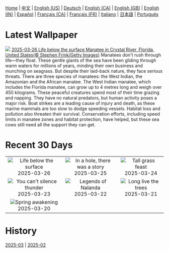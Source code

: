 [Home](../README.md) | [中文](zh-CN.md) | [English (US)](en-US.md) | [Deutsch](de-DE.md) | [English (CA)](en-CA.md) | [English (GB)](en-GB.md) | [English (IN)](en-IN.md) | [Español](es-ES.md) | [Français (CA)](fr-CA.md) | [Français (FR)](fr-FR.md) | [Italiano](it-IT.md) | [日本語](ja-JP.md) | [Português](pt-BR.md)

# Latest Wallpaper
![](https://www.bing.com/th?id=OHR.CrystalManatee_EN-IN9367417729_UHD.jpg)
[2025-03-26 Life below the surface Manatee in Crystal River, Florida, United States(© Stephen Frink/Getty Images)](https://www.bing.com/th?id=OHR.CrystalManatee_EN-IN9367417729_UHD.jpg)
Manatees don't rush through life—they float. These gentle giants of the sea have been gliding through warm waters for millions of years, minding their own business and munching on seagrass. But despite their laid-back nature, they face serious threats. There are three species of manatees: the West Indian, the Amazonian and the African manatee. The West Indian manatee, which includes the Florida manatee, can grow up to 4 metres long and weigh over 450 kilograms. These peaceful creatures spend most of their time grazing and napping. They have no natural predators, but human activity poses a major risk. Boat strikes are a leading cause of injury and death, as these marine mammals are too slow to dodge speeding vessels. Habitat loss and pollution also threaten their survival. Conservation efforts, including speed limits in manatee zones and habitat protection, have helped, but these sea cows still need all the support they can get.

# Recent 30 Days
|  |  |  |
|:---:|:---:|:---:|
| ![](https://www.bing.com/th?id=OHR.CrystalManatee_EN-IN9367417729_400x240.jpg "Life below the surface") 2025-03-26 | ![](https://www.bing.com/th?id=OHR.HobbitHole_EN-IN9319772613_400x240.jpg "In a hole, there was a story") 2025-03-25 | ![](https://www.bing.com/th?id=OHR.ElephantGrass_EN-IN8930309129_400x240.jpg "Tall grass feast") 2025-03-24 |
| ![](https://www.bing.com/th?id=OHR.NebraskaStorm_EN-IN8540918083_400x240.jpg "You can't silence thunder") 2025-03-23 | ![](https://www.bing.com/th?id=OHR.NalandaRuins_EN-IN5140897796_400x240.jpg "Legends of Nalanda") 2025-03-22 | ![](https://www.bing.com/th?id=OHR.DanumValley_EN-IN8272296990_400x240.jpg "Long live the trees") 2025-03-21 |
| ![](https://www.bing.com/th?id=OHR.SpringDaffodils_EN-IN7375116904_400x240.jpg "Spring awakening") 2025-03-20 |  |  |

# History
[2025-03](../archives/wallpaper/en-IN/w_2025_03.md) | [2025-02](../archives/wallpaper/en-IN/w_2025_02.md)
